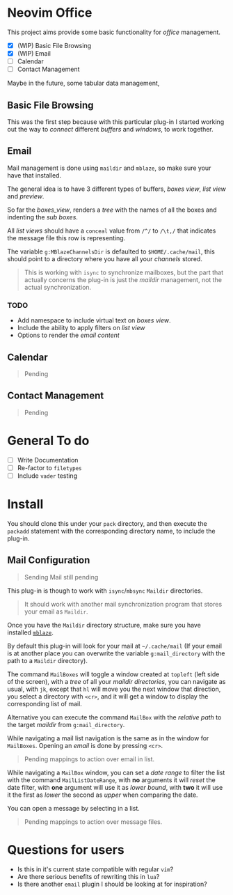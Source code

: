 # Neovim Office

This project aims provide some basic functionality for _office_ management.

 - [x] (WIP) Basic File Browsing
 - [x] (WIP) Email
 - [ ] Calendar
 - [ ] Contact Management

Maybe in the future, some tabular data management,

## Basic File Browsing

This was the first step because with this particular plug-in I started working out the way to _connect_ different _buffers_ and _windows_, to work together.

## Email

Mail management is done using `maildir` and `mblaze`, so make sure your have that installed.

The general idea is to have 3 different types of buffers, _boxes view_, _list view_ and _preview_.

So far the _boxes_view_, renders a _tree_ with the names of all the boxes and indenting the _sub  boxes_.

All _list views_ should have a `conceal` value from `/^/` to `/\t,/` that indicates the message file this row is representing.

The variable `g:MBlazeChannelsDir` is defaulted to `$HOME/.cache/mail`, this should point to a directory where you have all your _channels_ stored.

> This is working with `isync` to synchronize mailboxes, but the part that actually concerns the plug-in is just the _maildir_ management, not the actual synchronization.


### TODO

 - Add namespace to include virtual text on _boxes view_.
 - Include the ability to apply filters on _list view_
 - Options to render the _email content_


## Calendar

> Pending

## Contact Management

> Pending

# General To do

 - [ ] Write Documentation
 - [ ] Re-factor to `filetypes`
 - [ ] Include `vader` testing

# Install

You should clone this under your `pack` directory, and then execute the `packadd` statement with the corresponding directory name, to include the plug-in.

## Mail Configuration

> Sending Mail still pending

This plug-in is though to work with `isync`/`mbsync` `Maildir` directories.

> It should work with another mail synchronization program that stores your 
> email as `Maildir`.

Once you have the `Maildir` directory structure, make sure you have installed [`mblaze`](https://github.com/leahneukirchen/mblaze).

By default this plug-in will look for your mail at `~/.cache/mail` (If your email is at another place you can overwrite the variable `g:mail_directory` with the path to a `Maildir` directory).

The command `MailBoxes` will toggle a window created at `topleft` (left side of the screen), with a _tree_ of all your _maildir directories_, you can navigate as usual,
with `jk`, except that `hl` will move you the next window that direction, you select
a directory with `<cr>`, and it will get a window to display the corresponding list
of mail.

Alternative you can execute the command `MailBox` with the _relative path_ to the target _maildir_ from `g:mail_directory`.

While navigating a mail list navigation is the same as in the window for `MailBoxes`.
Opening an _email_ is done by pressing `<cr>`.

> Pending mappings to action over email in list.

While navigating a `MailBox` window, you can set a _date range_ to filter the list with the command `MailListDateRange`, with **no** arguments it will _reset_ the date filter, with **one** argument will use it as _lower bound_, with **two** it will use it the first as _lower_ the second as _upper_ when comparing the date.

You can open a message by selecting in a list.

> Pending mappings to action over message files.

# Questions for users

 - Is this in it's current state compatible with regular `vim`?
 - Are there serious benefits of rewriting this in `lua`?
 - Is there another `email` plugin I should be looking at for inspiration?

